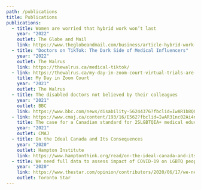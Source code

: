 ```yaml
---
path: /publications
title: Publications
publications:
  - title: Women are worried that hybrid work won’t last
    year: "2022"
    outlet: The Globe and Mail
    link: https://www.theglobeandmail.com/business/article-hybrid-work-women-career-family/
  - title: "Doctors on TikTok: The Dark Side of Medical Influencers"
    year: "2022"
    outlet: The Walrus
    link: https://thewalrus.ca/medical-tiktok/
  - link: https://thewalrus.ca/my-day-in-zoom-court-virtual-trials-are-a-better-option-for-sexual-assault-survivors/
    title: My Day in Zoom Court
    year: "2021"
    outlet: The Walrus
  - title: The disabled doctors not believed by their colleagues
    year: "2021"
    outlet: BBC
    link: https://www.bbc.com/news/disability-56244376?fbclid=IwAR1b8QOQQIntwAvZtqjwYGN27GjCgGR2iRoEMucpOmfXN6F3hXXAs4mCmkc
  - link: https://www.cmaj.ca/content/193/16/E562?fbclid=IwAR31nc02Ai4nZWYDhzsHxLWQJdwwH7F4bYe6kwrHOTEealNZreUHGlA8esM
    title: The case for a Canadian standard for 2SLGBTQIA+ medical education
    year: "2021"
    outlet: CMAJ
  - title: On the Ideal Canada and Its Consequences
    year: "2020"
    outlet: Hampton Institute
    link: https://www.hamptonthink.org/read/on-the-ideal-canada-and-its-consequences
  - title: We need full data to assess impact of COVID-19 on LGBTQ people
    year: "2020"
    link: https://www.thestar.com/opinion/contributors/2020/06/17/we-need-full-data-to-assess-impact-of-covid-19-on-lgbtq-people.html
    outlet: Toronto Star
---
```

